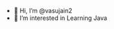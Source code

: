 - 👋 Hi, I’m @vasujain2
- 👀 I’m interested in Learning Java
<!---
vasujain2/vasujain2 is a ✨ special ✨ repository because its `README.md` (this file) appears on your GitHub profile.
You can click the Preview link to take a look at your changes.
--->
